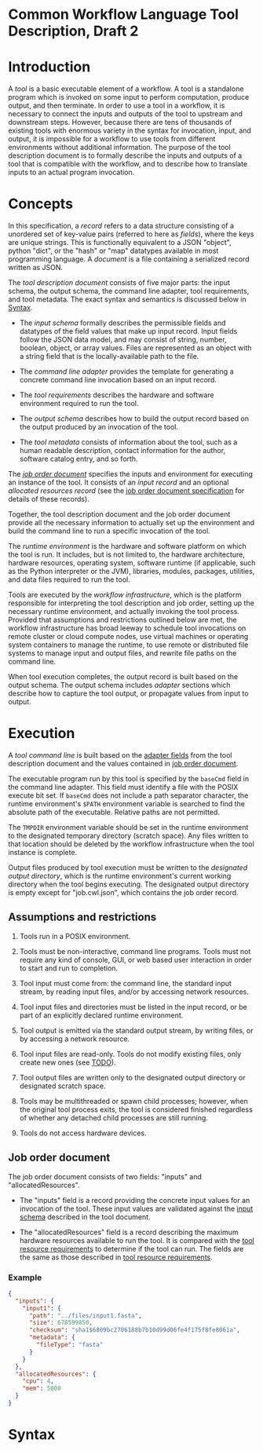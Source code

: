 Common Workflow Language Tool Description, Draft 2
==================================================

# Introduction

A *tool* is a basic executable element of a workflow.  A tool is a standalone
program which is invoked on some input to perform computation, produce output,
and then terminate.  In order to use a tool in a workflow, it is necessary to
connect the inputs and outputs of the tool to upstream and downstream steps.
However, because there are tens of thousands of existing tools with enormous variety
in the syntax for invocation, input, and output, it is impossible for a
workflow to use tools from different environments without additional information.  The purpose of the
tool description document is to formally describe the inputs and outputs of a
tool that is compatible with the workflow, and to describe how to translate
inputs to an actual program invocation.

# Concepts

In this specification, a *record* refers to a data structure consisting of a
unordered set of key-value pairs (referred to here as *fields*), where the keys
are unique strings.  This is functionally equivalent to a JSON "object", python
"dict", or the "hash" or "map" datatypes available in most programming
language.  A *document* is a file containing a serialized record written as JSON.

The *tool description document* consists of five major parts: the input schema,
the output schema, the command line adapter, tool requirements, and tool
metadata.  The exact syntax and semantics is discussed below in [Syntax](#Syntax).

- The *input schema* formally describes the permissible fields and datatypes of
  the field values that make up input record.  Input fields follow the JSON
  data model, and may consist of string, number, boolean, object, or array
  values.  Files are represented as an object with a string field that is the
  locally-available path to the file.

- The *command line adapter* provides the template for generating a concrete
  command line invocation based on an input record.

- The *tool requirements* describes the hardware and software environment required
  to run the tool.

- The *output schema* describes how to build the output record based on the output
  produced by an invocation of the tool.

- The *tool metadata* consists of information about the tool, such as a human
  readable description, contact information for the author, software catalog
  entry, and so forth.

The [*job order document*](#job-order-document) specifies the inputs
and environment for executing an instance of the tool.  It consists of
an *input record* and an optional *allocated resources record* (see
the [job order document specification](#job-order-document) for
details of these records).

Together, the tool description document and the job order document provide all
the necessary information to actually set up the environment and build the
command line to run a specific invocation of the tool.

The *runtime environment* is the hardware and software platform on
which the tool is run.  It includes, but is not limited to, the
hardware architecture, hardware resources, operating system, software
runtime (if applicable, such as the Python interpreter or the JVM),
libraries, modules, packages, utilities, and data files required to
run the tool.

Tools are executed by the *workflow infrastructure*, which is the platform responsible for interpreting the tool
description and job order, setting up the necessary runtime environment, and
actually invoking the tool process.  Provided that assumptions and restrictions
outlined below are met, the workflow infrastructure has broad leeway to
schedule tool invocations on remote cluster or cloud compute nodes, use virtual
machines or operating system containers to manage the runtime, to use remote or
distributed file systems to manage input and output files, and rewrite file
paths on the command line.

When tool execution completes, the output record is built based on the output
schema.  The output schema includes *adapter* sections which describe how to
capture the tool output, or propagate values from input to output.

# Execution

A *tool command line* is built based on the [adapter fields](#command-line-adapter) from the
tool description document and the values contained in [job order document](#job-order-document).

The executable program run by this tool is specified by the `baseCmd`
field in the command line adapter.  This field must identify a file
with the POSIX execute bit set.  If `baseCmd` does not include a path
separator character, the runtime environment's `$PATH` environment
variable is searched to find the absolute path of the executable.
Relative paths are not permitted.

The `TMPDIR` environment variable should be set in the runtime environment to
the designated temporary directory (scratch space).  Any files written to that
location should be deleted by the workflow infrastructure when the tool instance is complete.

Output files produced by tool execution must be written to the
*designated output directory*, which is the runtime environment's
current working directory when the tool begins executing.  The
designated output directory is empty except for "job.cwl.json", which
contains the job order record.

## Assumptions and restrictions

1. Tools run in a POSIX environment.

2. Tools must be non-interactive, command line programs.  Tools must not
   require any kind of console, GUI, or web based user interaction in order to
   start and run to completion.

3. Tool input must come from: the command line, the standard input
   stream, by reading input files, and/or by accessing network
   resources.

4. Tool input files and directories must be listed in the input record,
   or be part of an explicitly declared runtime environment.

5. Tool output is emitted via the standard output stream, by writing files, or
   by accessing a network resource.

6. Tool input files are read-only.  Tools do not modify existing files, only
   create new ones (see [TODO](#TODO)).

7. Tool output files are written only to the designated output
   directory or designated scratch space.

8. Tools may be multithreaded or spawn child processes; however, when
   the original tool process exits, the tool is considered finished
   regardless of whether any detached child processes are still
   running.

9. Tools do not access hardware devices.

## Job order document

The job order document consists of two fields: "inputs" and "allocatedResources".

- The "inputs" field is a record providing the concrete input values
  for an invocation of the tool. These input values are validated
  against the [input schema](#input-schema) described in the tool
  document.

- The "allocatedResources" field is a record describing the maximum
  hardware resources available to run the tool.  It is compared with
  the [tool resource requirements](#resources) to determine if the
  tool can run.  The fields are the same as those described in [tool
  resource requirements](#resources).

### Example

```json
{
  "inputs": {
    "input1": {
      "path": "../files/input1.fasta",
      "size": 678599850,
      "checksum": "sha1$6809bc2706188b7b10d99d06fe4f175f8fe8061a",
      "metadata": {
        "fileType": "fasta"
      }
    }
  },
  "allocatedResources": {
    "cpu": 4,
    "mem": 5000
  }
}
```

# Syntax
